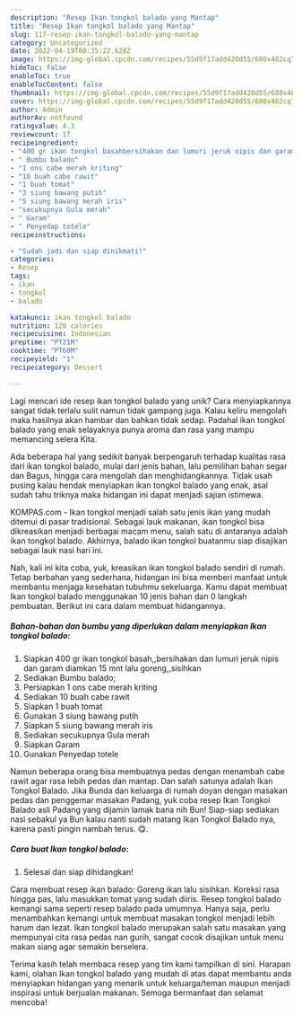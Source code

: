 ```yaml
---
description: "Resep Ikan tongkol balado yang Mantap"
title: "Resep Ikan tongkol balado yang Mantap"
slug: 117-resep-ikan-tongkol-balado-yang-mantap
category: Uncategorized
date: 2022-04-19T00:35:22.628Z
image: https://img-global.cpcdn.com/recipes/55d9f17add420d55/680x482cq70/ikan-tongkol-balado-foto-resep-utama.jpg
hideToc: false
enableToc: true
enableTocContent: false
thumbnail: https://img-global.cpcdn.com/recipes/55d9f17add420d55/680x482cq70/ikan-tongkol-balado-foto-resep-utama.jpg
cover: https://img-global.cpcdn.com/recipes/55d9f17add420d55/680x482cq70/ikan-tongkol-balado-foto-resep-utama.jpg
author: Admin
authorAv: notfound
ratingvalue: 4.3
reviewcount: 17
recipeingredient:
- "400 gr ikan tongkol basahbersihakan dan lumuri jeruk nipis dan garam diamkan 15 mnt lalu gorengsisihkan"
- " Bumbu balado"
- "1 ons cabe merah kriting"
- "10 buah cabe rawit"
- "1 buah tomat"
- "3 siung bawang putih"
- "5 siung bawang merah iris"
- "secukupnya Gula merah"
- " Garam"
- " Penyedap totele"
recipeinstructions:

- "Sudah jadi dan siap dinikmati!"
categories:
- Resep
tags:
- ikan
- tongkol
- balado

katakunci: ikan tongkol balado 
nutrition: 120 calories
recipecuisine: Indonesian
preptime: "PT21M"
cooktime: "PT60M"
recipeyield: "1"
recipecategory: Dessert

---
```





Lagi mencari ide resep ikan tongkol balado yang unik? Cara menyiapkannya sangat tidak terlalu sulit namun tidak gampang juga. Kalau keliru mengolah maka hasilnya akan hambar dan bahkan tidak sedap. Padahal ikan tongkol balado yang enak selayaknya punya aroma dan rasa yang mampu memancing selera Kita.





Ada beberapa hal yang sedikit banyak berpengaruh terhadap kualitas rasa dari ikan tongkol balado, mulai dari jenis bahan, lalu pemilihan bahan segar dan Bagus, hingga cara mengolah dan menghidangkannya. Tidak usah pusing kalau hendak menyiapkan ikan tongkol balado yang enak,      asal sudah tahu triknya maka hidangan ini dapat menjadi sajian istimewa.














KOMPAS.com - Ikan tongkol menjadi salah satu jenis ikan yang mudah ditemui di pasar tradisional. Sebagai lauk makanan, ikan tongkol bisa dikreasikan menjadi berbagai macam menu, salah satu di antaranya adalah ikan tongkol balado. Akhirnya, balado ikan tongkol buatanmu siap disajikan sebagai lauk nasi hari ini.






Nah, kali ini kita coba, yuk, kreasikan ikan tongkol balado sendiri di rumah. Tetap berbahan yang sederhana, hidangan ini bisa memberi manfaat untuk membantu menjaga kesehatan tubuhmu sekeluarga. Kamu dapat membuat Ikan tongkol balado menggunakan 10 jenis bahan dan 0 langkah pembuatan. Berikut ini cara dalam membuat hidangannya.

<!--inarticleads1-->

##### Bahan-bahan dan bumbu yang diperlukan dalam menyiapkan Ikan tongkol balado:

1. Siapkan 400 gr ikan tongkol basah,,bersihakan dan lumuri jeruk nipis dan garam diamkan 15 mnt lalu goreng,,sisihkan
1. Sediakan  Bumbu balado;
1. Persiapkan 1 ons cabe merah kriting
1. Sediakan 10 buah cabe rawit
1. Siapkan 1 buah tomat
1. Gunakan 3 siung bawang putih
1. Siapkan 5 siung bawang merah iris
1. Sediakan secukupnya Gula merah
1. Siapkan  Garam
1. Gunakan  Penyedap totele


Namun beberapa orang bisa membuatnya pedas dengan menambah cabe rawit agar rasa lebih pedas dan mantap. Dan salah satunya adalah Ikan Tongkol Balado. Jika Bunda dan keluarga di rumah doyan dengan masakan pedas dan penggemar masakan Padang, yuk coba resep Ikan Tongkol Balado asli Padang yang dijamin lamak bana nih Bun! Siap-siap sediakan nasi sebakul ya Bun kalau nanti sudah matang Ikan Tongkol Balado nya, karena pasti pingin nambah terus. 😋. 

<!--inarticleads2-->

##### Cara buat Ikan tongkol balado:


1. Selesai dan siap dihidangkan!

Cara membuat resep ikan balado: Goreng ikan lalu sisihkan. Koreksi rasa hingga pas, lalu masukkan tomat yang sudah diiris. Resep tongkol balado kemangi sama seperti resep balado pada umumnya. Hanya saja, perlu menambahkan kemangi untuk membuat masakan tongkol menjadi lebih harum dan lezat. Ikan tongkol balado merupakan salah satu masakan yang mempunyai cita rasa pedas nan gurih, sangat cocok disajikan untuk menu makan siang agar semakin berselera. 

Terima kasih telah membaca resep yang tim kami tampilkan di sini. Harapan kami, olahan Ikan tongkol balado yang mudah di atas dapat membantu anda menyiapkan hidangan yang menarik untuk keluarga/teman maupun menjadi inspirasi untuk berjualan makanan. Semoga bermanfaat dan selamat mencoba!
